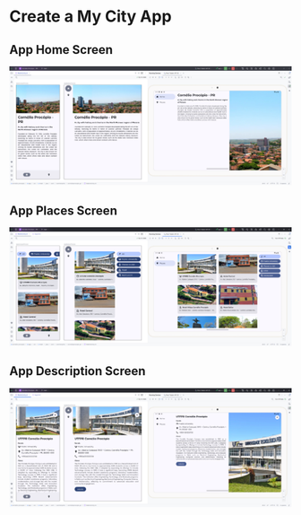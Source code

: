 # Create a My City App

## App Home Screen

![App Home Screen](screenshots/1.png)

## App Places Screen

![App Places Screen](screenshots/2.png)

## App Description Screen

![App Description Screen](screenshots/3.png)